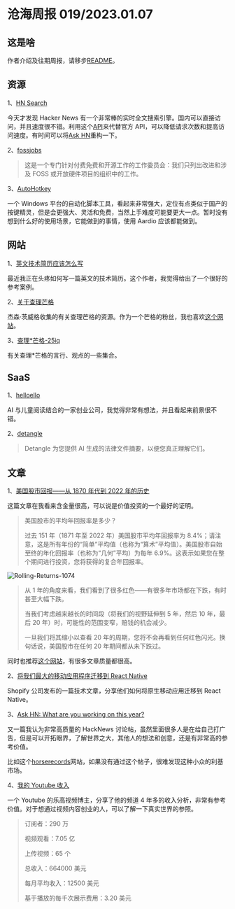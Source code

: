 # 沧海周报 019/2023.01.07

## 这是啥

作者介绍及往期周报，请移步[README](https://github.com/theseazhang/weekly_news/blob/main/README.md)。

## 资源

1、[HN Search](https://hn.algolia.com/)

今天才发现 Hacker News 有一个非常棒的实时全文搜索引擎。国内可以直接访问，并且速度很不错。利用这个[API](https://hn.algolia.com/api)来代替官方 API，可以降低请求次数和提高访问速度。有时间可以将[Ask HN](https://www.seazhang.com/ask-hn)重构一下。

2、[fossjobs](https://www.fossjobs.net/)

> 这是一个专门针对付费免费和开源工作的工作委员会：我们只列出改进和涉及 FOSS 或开放硬件项目的组织中的工作。

3、[AutoHotkey](https://wyagd001.github.io/v2/docs/index.htm)

一个 Windows 平台的自动化脚本工具，看起来非常强大，定位有点类似于国产的按键精灵，但是会更强大、灵活和免费，当然上手难度可能要更大一点。暂时没有想到什么好的使用场景，它能做到的事情，使用 Aardio 应该都能做到。

## 网站

1、[英文技术简历应该怎么写](https://bhupalsapkota.com.np/tech)

最近我正在头疼如何写一篇英文的技术简历。这个作者，我觉得给出了一个很好的参考案例。

2、[关于查理芒格](https://jasonzweig.com/on-charlie-munger/)

杰森·茨威格收集的有关查理芒格的资源。作为一个芒格的粉丝，我也喜欢[这个网站](https://jasonzweig.com/)。

3、[查理\*芒格-25iq](https://25iq.com/quotations/charlie-munger/)

有关查理\*芒格的言行、观点的一些集合。

## SaaS

1、[helloello](https://www.helloello.com/)

AI 与儿童阅读结合的一家创业公司，我觉得非常有想法，并且看起来前景很不错。

2、[detangle](https://detangle.ai/)

> Detangle 为您提供 AI 生成的法律文件摘要，以便您真正理解它们。

## 文章

1、[美国股市回报——从 1870 年代到 2022 年的历史](https://themeasureofaplan.com/us-stock-market-returns-1870s-to-present/)

这篇文章在我看来含金量很高，可以说是价值投资的一个最好的证明。

> 美国股市的平均年回报率是多少？
>
> 过去 151 年（1871 年至 2022 年）美国股市平均年回报率为 8.4%；请注意，这是所有年份的“简单”平均值（也称为“算术”平均值）。美国股市自始至终的年化回报率（也称为“几何”平均）为每年 6.9%。这表示如果您在整个期间进行投资，您将获得的复合年回报率。

![Rolling-Returns-1074](https://themeasureofaplan.com/wp-content/uploads/2023/01/Rolling-Returns-1074.png)

> 从 1 年的角度来看，我们看到了很多红色——有很多年市场都在下跌，有时甚至大幅下跌。
>
> 当我们考虑越来越长的时间段（将我们的视野延伸到 5 年，然后 10 年，最后 20 年）时，可能性的范围变窄，赔钱的机会减少。
>
> 一旦我们将其缩小以查看 20 年的周期，您将不会再看到任何红色闪光。换句话说，美国股市在任何 20 年期间都从未下跌过。

同时也推荐[这个网站](https://themeasureofaplan.com/about/)，有很多文章质量都很高。

2、[将我们最大的移动应用程序迁移到 React Native](https://shopify.engineering/migrating-our-largest-mobile-app-to-react-native)

Shopify 公司发布的一篇技术文章，分享他们如何将原生移动应用迁移到 React Native。

3、[Ask HN: What are you working on this year?](https://hackerweb.app/#/item/34220710)

又一篇我认为非常高质量的 HackNews 讨论帖，虽然里面很多人是在给自己打广告，但是可以开拓眼界，了解世界之大，其他人的想法和创意，还是有非常高的参考价值。

比如这个[horserecords](https://horserecords.info/)网站，如果没有通过这个帖子，很难发现这种小众的利基市场。

4、[我的 Youtube 收入](https://brickexperimentchannel.wordpress.com/2022/11/19/my-youtube-earnings/)

一个 Youtube 的乐高视频博主，分享了他的频道 4 年多的收入分析，非常有参考价值。对于想通过视频内容创业的人，可以了解一下真实世界的参照。

> 订阅者：290 万
>
> 视频观看：7.05 亿
>
> 上传视频：65 个
>
> 总收入：664000 美元
>
> 每月平均收入：12500 美元
>
> 基于播放的每千次展示费用：3.20 美元
